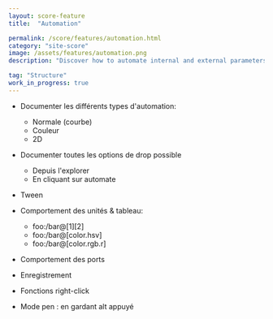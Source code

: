 ```yaml
---
layout: score-feature
title:  "Automation"

permalink: /score/features/automation.html
category: "site-score"
image: /assets/features/automation.png
description: "Discover how to automate internal and external parameters"

tag: "Structure"
work_in_progress: true
---
```


- Documenter les différents types d'automation: 
  * Normale (courbe)
  * Couleur
  * 2D
  
- Documenter toutes les options de drop possible 
  * Depuis l'explorer
  * En cliquant sur automate

- Tween
  
- Comportement des unités & tableau: 
  - foo:/bar@[1][2]
  - foo:/bar@[color.hsv]
  - foo:/bar@[color.rgb.r]

- Comportement des ports
  
- Enregistrement

- Fonctions right-click

- Mode pen : en gardant alt appuyé
